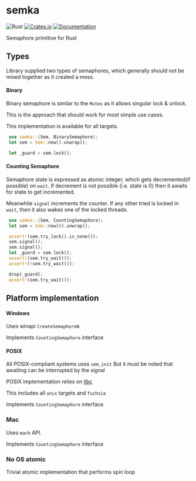 # semka

![Rust](https://github.com/DoumanAsh/semka/workflows/Rust/badge.svg?branch=master)
[![Crates.io](https://img.shields.io/crates/v/semka.svg)](https://crates.io/crates/semka)
[![Documentation](https://docs.rs/semka/badge.svg)](https://docs.rs/crate/semka/)

Semaphore primitive for Rust

## Types

Library supplied two types of semaphores, which generally should not be mixed together as it
created a mess.

#### Binary

Binary semaphore is similar to the `Mutex` as it allows singular lock & unlock.

This is the approach that should work for most simple use cases.

This implementation is available for all targets.

```rust
 use semka::{Sem, BinarySemaphore};
 let sem = Sem::new().unwrap();

 let _guard = sem.lock();

```

#### Counting Semaphore

Semaphore state is expressed as atomic integer, which gets decremented(if possible) on `wait`.
If decrement is not possible (i.e. state is 0) then it awaits for state to get incremented.

Meanwhile `signal` increments the counter. If any other tried is locked in `wait`, then it also
wakes one of  the locked threads.

```rust
 use semka::{Sem, CountingSemaphore};
 let sem = Sem::new(0).unwrap();

 assert!(sem.try_lock().is_none());
 sem.signal();
 sem.signal();
 let _guard = sem.lock();
 assert!(sem.try_wait());
 assert!(!sem.try_wait());

 drop(_guard);
 assert!(sem.try_wait());
```

## Platform implementation

#### Windows

Uses winapi `CreateSemaphoreW`.

Implements `CountingSemaphore` interface

#### POSIX

All POSIX-compliant systems uses `sem_init`
But it must be noted that awaiting can be interrupted by the signal

POSIX implementation relies on [libc](https://github.com/rust-lang/libc)

This includes all `unix` targets and `fuchsia`

Implements `CountingSemaphore` interface

### Mac

Uses `mach` API.

Implements `CountingSemaphore` interface

### No OS atomic

Trivial atomic implementation that performs spin loop
